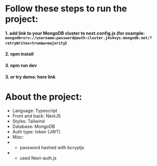 # Follow these steps to run the project:
#### 1. add link to your MongoDB cluster to next.config.js (for example: `mongodb+srv://username:password@auth-cluster.j4s4vys.mongodb.net/?retryWrites=true&w=majority`)

#### 2. npm install

#### 3. npm run dev

#### 3. or try demo: here link

# About the project:

- Language: Typescript
- Front and back: NextJS
- Styles: Tailwind
- Database: MongoDB
- Auth type: token (JWT)
- Misc:
- - password hashed with bcryptjs
- - used Next-auth.js
